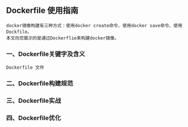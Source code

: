 ## Dockerfile 使用指南
~~~
docker镜像构建有三种方式：使用docker create命令、使用docker save命令、使用Dockfile。
本文向您展示的是通过Dockerflie来构建docker镜像。
~~~

### 一、Dockerfile关键字及含义
~~~
Dockerfile 文件
~~~

### 二、Dockerfile构建规范


### 三、Dockerfile实战


### 四、Dockerfile优化